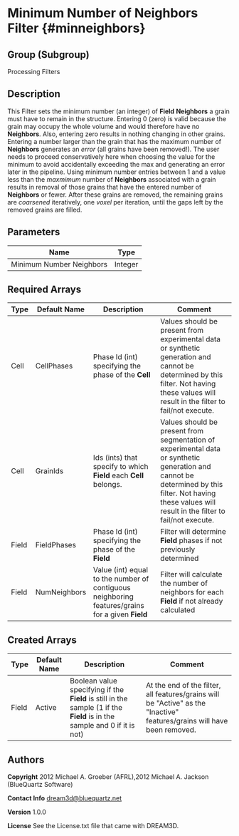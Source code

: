 Minimum Number of Neighbors Filter {#minneighbors}
======

## Group (Subgroup) ##
Processing Filters

## Description ##
This Filter sets the minimum number (an integer) of __Field__ __Neighbors__ a grain must have to remain in the structure. Entering 0 (zero) is valid because the grain may occupy the whole volume and would therefore have no __Neighbors__. Also, entering zero results in nothing changing in other grains.
Entering a number larger than the grain that has the maximum number of __Neighbors__ generates an _error_ (all grains have been removed!). The user needs to proceed conservatively here when choosing the value for the minimum to avoid accidentally exceeding the max and generating an error later in the pipeline.
Using minimum number entries between 1 and a value less than the _maxmimum_ number of __Neighbors__ associated with a grain results in removal of those grains that have the entered number of __Neighbors__ or fewer. After these grains are removed, the remaining grains are _coarsened_ iteratively, one _voxel_ per iteration, until the gaps left by the removed grains are filled.

## Parameters ##

| Name | Type |
|------|------|
| Minimum Number Neighbors | Integer |

## Required Arrays ##

| Type | Default Name | Description | Comment |
|------|--------------|-------------|---------|
| Cell | CellPhases | Phase Id (int) specifying the phase of the **Cell** | Values should be present from experimental data or synthetic generation and cannot be determined by this filter. Not having these values will result in the filter to fail/not execute. |
| Cell | GrainIds | Ids (ints) that specify to which **Field** each **Cell** belongs. | Values should be present from segmentation of experimental data or synthetic generation and cannot be determined by this filter. Not having these values will result in the filter to fail/not execute. |
| Field | FieldPhases | Phase Id (int) specifying the phase of the **Field** | Filter will determine **Field** phases if not previously determined |
| Field | NumNeighbors | Value (int) equal to the number of contiguous neighboring features/grains for a given **Field** | Filter will calculate the number of neighbors for each **Field** if not already calculated |

## Created Arrays ##

| Type | Default Name | Description | Comment |
|------|--------------|-------------|---------|
| Field | Active | Boolean value specifying if the **Field** is still in the sample (1 if the **Field** is in the sample and 0 if it is not) | At the end of the filter, all features/grains will be "Active" as the "Inactive" features/grains will have been removed.  |

## Authors ##

**Copyright** 2012 Michael A. Groeber (AFRL),2012 Michael A. Jackson (BlueQuartz Software)

**Contact Info** dream3d@bluequartz.net

**Version** 1.0.0

**License**  See the License.txt file that came with DREAM3D.



